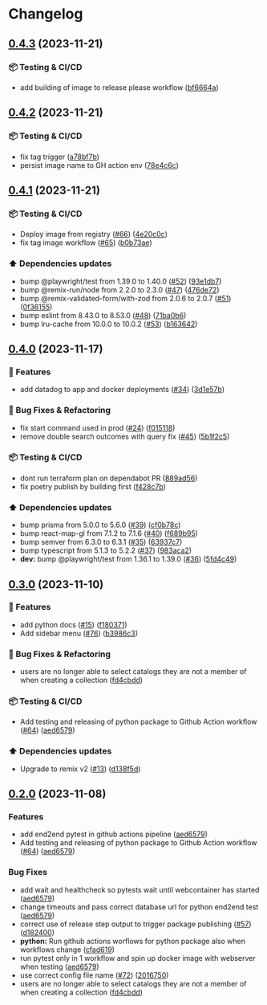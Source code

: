 # Changelog

## [0.4.3](https://github.com/Deltares-research/data-management-suite/compare/web-v0.4.2...web-v0.4.3) (2023-11-21)


### :package: Testing & CI/CD

* add building of image to release please workflow ([bf6664a](https://github.com/Deltares-research/data-management-suite/commit/bf6664a6a1b0107ce88c31703894a65b1b35bafc))

## [0.4.2](https://github.com/Deltares-research/data-management-suite/compare/web-v0.4.1...web-v0.4.2) (2023-11-21)


### :package: Testing & CI/CD

* fix tag trigger ([a78bf7b](https://github.com/Deltares-research/data-management-suite/commit/a78bf7b84148bac579156d2a0a6b99bdc67a34e9))
* persist image name to GH action env ([78e4c6c](https://github.com/Deltares-research/data-management-suite/commit/78e4c6c7e6922dbbd63b70262d7199ed620e53ac))

## [0.4.1](https://github.com/Deltares-research/data-management-suite/compare/web-v0.4.0...web-v0.4.1) (2023-11-21)


### :package: Testing & CI/CD

* Deploy image from registry ([#66](https://github.com/Deltares-research/data-management-suite/issues/66)) ([4e20c0c](https://github.com/Deltares-research/data-management-suite/commit/4e20c0c0b0263950711853bb8ecc2b38b62ad63b))
* fix tag image workflow ([#65](https://github.com/Deltares-research/data-management-suite/issues/65)) ([b0b73ae](https://github.com/Deltares-research/data-management-suite/commit/b0b73ae0d005e0b84982db186b697790dae13338))


### :arrow_up: Dependencies updates

* bump @playwright/test from 1.39.0 to 1.40.0 ([#52](https://github.com/Deltares-research/data-management-suite/issues/52)) ([93e1db7](https://github.com/Deltares-research/data-management-suite/commit/93e1db780a1c8ff80d9d8b5b74f6211dcb2bcb2d))
* bump @remix-run/node from 2.2.0 to 2.3.0 ([#47](https://github.com/Deltares-research/data-management-suite/issues/47)) ([476de72](https://github.com/Deltares-research/data-management-suite/commit/476de720ff14079092eb4746c5794d7454b8f0ec))
* bump @remix-validated-form/with-zod from 2.0.6 to 2.0.7 ([#51](https://github.com/Deltares-research/data-management-suite/issues/51)) ([0f36155](https://github.com/Deltares-research/data-management-suite/commit/0f36155f9676fcc28ee311983833778318e6493a))
* bump eslint from 8.43.0 to 8.53.0 ([#48](https://github.com/Deltares-research/data-management-suite/issues/48)) ([71ba0b6](https://github.com/Deltares-research/data-management-suite/commit/71ba0b6be40b10a5421d8676850e8e0def2dbcbf))
* bump lru-cache from 10.0.0 to 10.0.2 ([#53](https://github.com/Deltares-research/data-management-suite/issues/53)) ([b163642](https://github.com/Deltares-research/data-management-suite/commit/b16364279c709154c573ae397be177a78866316b))

## [0.4.0](https://github.com/Deltares-research/data-management-suite/compare/web-v0.3.0...web-v0.4.0) (2023-11-17)

### :rocket: Features

- add datadog to app and docker deployments ([#34](https://github.com/Deltares-research/data-management-suite/issues/34)) ([3d1e57b](https://github.com/Deltares-research/data-management-suite/commit/3d1e57bfa148d27c6122e95bd2dc74fa21c5f64d))

### :wrench: Bug Fixes & Refactoring

- fix start command used in prod ([#24](https://github.com/Deltares-research/data-management-suite/issues/24)) ([f015118](https://github.com/Deltares-research/data-management-suite/commit/f015118ea748b96b21db39da3e7857a77ca29530))
- remove double search outcomes with query fix ([#45](https://github.com/Deltares-research/data-management-suite/issues/45)) ([5b1f2c5](https://github.com/Deltares-research/data-management-suite/commit/5b1f2c55f8a84124a4ae90731956e37fef25470c))

### :package: Testing & CI/CD

- dont run terraform plan on dependabot PR ([889ad56](https://github.com/Deltares-research/data-management-suite/commit/889ad5684371f5db64c79b3b0c3977f007d2a108))
- fix poetry publish by building first ([f428c7b](https://github.com/Deltares-research/data-management-suite/commit/f428c7be699c6114e760e637a028b82251ae636a))

### :arrow_up: Dependencies updates

- bump prisma from 5.0.0 to 5.6.0 ([#39](https://github.com/Deltares-research/data-management-suite/issues/39)) ([cf0b78c](https://github.com/Deltares-research/data-management-suite/commit/cf0b78c2ea8977212916136b00342c23abe0ba9a))
- bump react-map-gl from 7.1.2 to 7.1.6 ([#40](https://github.com/Deltares-research/data-management-suite/issues/40)) ([f689b95](https://github.com/Deltares-research/data-management-suite/commit/f689b95a51273f6bc902bf34f93e02e1916d02e3))
- bump semver from 6.3.0 to 6.3.1 ([#35](https://github.com/Deltares-research/data-management-suite/issues/35)) ([63937c7](https://github.com/Deltares-research/data-management-suite/commit/63937c71b4ce43726d2e04e49b398a9772a4f0a8))
- bump typescript from 5.1.3 to 5.2.2 ([#37](https://github.com/Deltares-research/data-management-suite/issues/37)) ([983aca2](https://github.com/Deltares-research/data-management-suite/commit/983aca29357f39235ec235283e576c95d577b037))
- **dev:** bump @playwright/test from 1.36.1 to 1.39.0 ([#36](https://github.com/Deltares-research/data-management-suite/issues/36)) ([5fd4c49](https://github.com/Deltares-research/data-management-suite/commit/5fd4c4994f9aba25cf64653d29e5cecc317c9f2a))

## [0.3.0](https://github.com/Deltares-research/data-management-suite/compare/data-management-suite-v0.2.0...data-management-suite-v0.3.0) (2023-11-10)

### :rocket: Features

- add python docs ([#15](https://github.com/Deltares-research/data-management-suite/issues/15)) ([f180371](https://github.com/Deltares-research/data-management-suite/commit/f1803716085bba0cfa8b00a5e38ffa9d59428bbb))
- Add sidebar menu ([#76](https://github.com/Deltares-research/data-management-suite/issues/76)) ([b3986c3](https://github.com/Deltares-research/data-management-suite/commit/b3986c32b7622b10d36335aa3154e17a2421afb9))

### :wrench: Bug Fixes & Refactoring

- users are no longer able to select catalogs they are not a member of when creating a collection ([fd4cbdd](https://github.com/Deltares-research/data-management-suite/commit/fd4cbdd94bdc503bf5e24b14ef37f5c60c76b579))

### :package: Testing & CI/CD

- Add testing and releasing of python package to Github Action workflow ([#64](https://github.com/Deltares-research/data-management-suite/issues/64)) ([aed6579](https://github.com/Deltares-research/data-management-suite/commit/aed657943cf66dbc483e2a7c26428f1bd0655d74))

### :arrow_up: Dependencies updates

- Upgrade to remix v2 ([#13](https://github.com/Deltares-research/data-management-suite/issues/13)) ([d138f5d](https://github.com/Deltares-research/data-management-suite/commit/d138f5dba40a87fd19f52f48e779231f72e5c806))

## [0.2.0](https://github.com/Deltares-research/data-management-suite/compare/v0.1.0...v0.2.0) (2023-11-08)

### Features

- add end2end pytest in github actions pipeline ([aed6579](https://github.com/Deltares-research/data-management-suite/commit/aed657943cf66dbc483e2a7c26428f1bd0655d74))
- Add testing and releasing of python package to Github Action workflow ([#64](https://github.com/Deltares-research/data-management-suite/issues/64)) ([aed6579](https://github.com/Deltares-research/data-management-suite/commit/aed657943cf66dbc483e2a7c26428f1bd0655d74))

### Bug Fixes

- add wait and healthcheck so pytests wait until webcontainer has started ([aed6579](https://github.com/Deltares-research/data-management-suite/commit/aed657943cf66dbc483e2a7c26428f1bd0655d74))
- change timeouts and pass correct database url for python end2end test ([aed6579](https://github.com/Deltares-research/data-management-suite/commit/aed657943cf66dbc483e2a7c26428f1bd0655d74))
- correct use of release step output to trigger package publishing ([#57](https://github.com/Deltares-research/data-management-suite/issues/57)) ([d182400](https://github.com/Deltares-research/data-management-suite/commit/d182400d149f46cb727e21df1a74df746c23ea93))
- **python:** Run github actions worflows for python package also when workflows change ([cfad619](https://github.com/Deltares-research/data-management-suite/commit/cfad619c66d8031b50d45107facd5e2a5ef7a05b))
- run pytest only in 1 workflow and spin up docker image with webserver when testing ([aed6579](https://github.com/Deltares-research/data-management-suite/commit/aed657943cf66dbc483e2a7c26428f1bd0655d74))
- use correct config file name ([#72](https://github.com/Deltares-research/data-management-suite/issues/72)) ([2016750](https://github.com/Deltares-research/data-management-suite/commit/2016750fd023c604abab1a217fd1681c10e47b1b))
- users are no longer able to select catalogs they are not a member of when creating a collection ([fd4cbdd](https://github.com/Deltares-research/data-management-suite/commit/fd4cbdd94bdc503bf5e24b14ef37f5c60c76b579))
